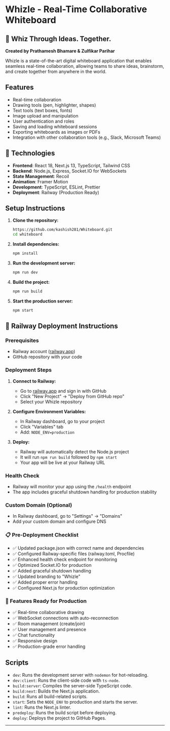 # Whizle - Real-Time Collaborative Whiteboard

## 🎨 Whiz Through Ideas. Together.

**Created by Prathamesh Bhamare & Zulfikar Parihar**

Whizle is a state-of-the-art digital whiteboard application that enables seamless real-time collaboration, allowing teams to share ideas, brainstorm, and create together from anywhere in the world.

## Features
- Real-time collaboration
- Drawing tools (pen, highlighter, shapes)
- Text tools (text boxes, fonts)
- Image upload and manipulation
- User authentication and roles
- Saving and loading whiteboard sessions
- Exporting whiteboards as images or PDFs
- Integration with other collaboration tools (e.g., Slack, Microsoft Teams)

## 🚀 Technologies
- **Frontend**: React 18, Next.js 13, TypeScript, Tailwind CSS
- **Backend**: Node.js, Express, Socket.IO for WebSockets
- **State Management**: Recoil
- **Animation**: Framer Motion
- **Development**: TypeScript, ESLint, Prettier
- **Deployment**: Railway (Production Ready)


## Setup Instructions

1. **Clone the repository:**
    ```bash
    https://github.com/kashish281/Whiteboard.git
    cd whiteboard
    ```

2. **Install dependencies:**
    ```bash
    npm install
    ```

3. **Run the development server:**
    ```bash
    npm run dev
    ```

4. **Build the project:**
    ```bash
    npm run build
    ```

5. **Start the production server:**
    ```bash
    npm start
    ```

## 🚢 Railway Deployment Instructions

### Prerequisites
- Railway account ([railway.app](https://railway.app))
- GitHub repository with your code

### Deployment Steps

1. **Connect to Railway:**
   - Go to [railway.app](https://railway.app) and sign in with GitHub
   - Click "New Project" → "Deploy from GitHub repo"
   - Select your Whizle repository

2. **Configure Environment Variables:**
   - In Railway dashboard, go to your project
   - Click "Variables" tab
   - Add: `NODE_ENV=production`

3. **Deploy:**
   - Railway will automatically detect the Node.js project
   - It will run `npm run build` followed by `npm start`
   - Your app will be live at your Railway URL

### Health Check
- Railway will monitor your app using the `/health` endpoint
- The app includes graceful shutdown handling for production stability

### Custom Domain (Optional)
- In Railway dashboard, go to "Settings" → "Domains"
- Add your custom domain and configure DNS

### 📋 Pre-Deployment Checklist
- ✅ Updated package.json with correct name and dependencies
- ✅ Configured Railway-specific files (railway.toml, Procfile)
- ✅ Enhanced health check endpoint for monitoring
- ✅ Optimized Socket.IO for production
- ✅ Added graceful shutdown handling
- ✅ Updated branding to "Whizle"
- ✅ Added proper error handling
- ✅ Configured Next.js for production optimization

### 🎯 Features Ready for Production
- ✅ Real-time collaborative drawing
- ✅ WebSocket connections with auto-reconnection
- ✅ Room management (create/join)
- ✅ User management and presence
- ✅ Chat functionality
- ✅ Responsive design
- ✅ Production-grade error handling

## Scripts

- `dev`: Runs the development server with `nodemon` for hot-reloading.
- `dev:client`: Runs the client-side code with `ts-node`.
- `build:server`: Compiles the server-side TypeScript code.
- `build:next`: Builds the Next.js application.
- `build`: Runs all build-related scripts.
- `start`: Sets the `NODE_ENV` to production and starts the server.
- `lint`: Runs the Next.js linter.
- `predeploy`: Runs the build script before deploying.
- `deploy`: Deploys the project to GitHub Pages.



---


